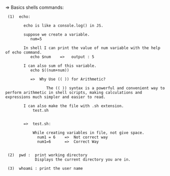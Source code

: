 =>  Basics shells commands:

     (1)  echo:

            echo is like a console.log() in JS.

            suppose we create a variable.
               num=5

            In shell I can print the value of num variable with the help of echo command.
               echo $num    =>   output : 5

            I can also sum of this variable.
               echo $((num+num))

               =>  Why Use (( )) for Arithmetic?

                      The (( )) syntax is a powerful and convenient way to perform arithmetic in shell scripts, making calculations and expressions much simpler and easier to read.

            I can also make the file with .sh extension.
                test.sh


            =>  test.sh:

                While creating variables in file, not give space.
                  num1 = 6    =>  Not correct way
                  num1=6      =>  Correct Way


     (2)  pwd :  print working directory
                 Displays the current directory you are in.

     (3)  whoami : print the user name